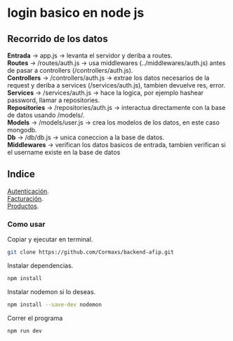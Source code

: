 # login basico en node js

## Recorrido de los datos

**Entrada** -> app.js -> levanta el servidor y deriba a routes.  
**Routes** -> /routes/auth.js -> usa middlewares (../middlewares/auth.js) antes de pasar a controllers (/controllers/auth.js).  
**Controllers** -> /controllers/auth.js -> extrae los datos necesarios de la request y deriba a services (/services/auth.js), tambien devuelve res, error.  
**Services** -> /services/auth.js -> hace la logica, por ejemplo hashear  password, llamar a repositories.  
**Repositories** -> /repositories/auth.js -> interactua directamente con la base de datos usando /models/.  
**Models** ->  /models/user.js -> crea los modelos de los datos, en este caso mongodb.  
**Db** -> /db/db.js -> unica coneccion a la base de datos.  
**Middlewares** -> verifican los datos basicos de entrada, tambien verifican si el username existe en la base de datos

## Indice

[Autenticación](./Documentacion/auth.md).  
[Facturación](./Documentacion/facturas.md).  
[Productos](./Documentacion/productos.md).  

### Como usar

Copiar y ejecutar en terminal.

```bash
git clone https://github.com/Cormaxs/backend-afip.git
```

Instalar dependencias.

```bash
npm install
```

Instalar nodemon si lo deseas.

```bash
npm install --save-dev nodemon
```

Correr el programa

```bash
npm run dev 
```  
